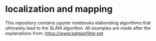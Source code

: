 # localization and mapping
This repository contains jupyter notebooks elaborating algorithms that ultimately lead to the SLAM algorithm.
All examples are made after the explanations from: https://www.kalmanfilter.net
